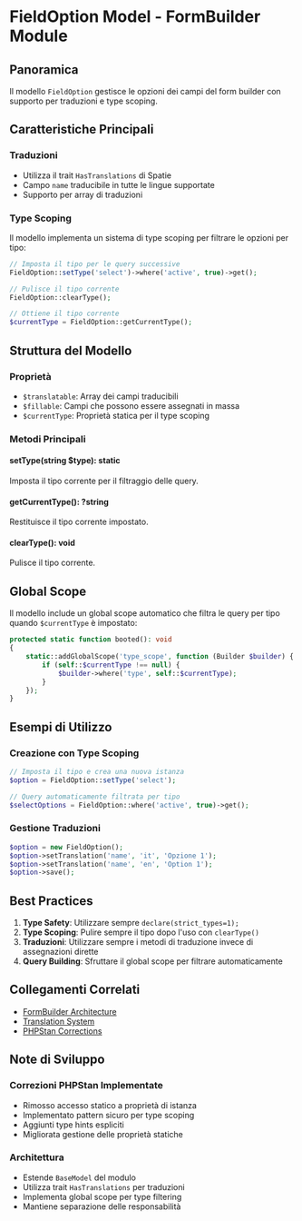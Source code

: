 # FieldOption Model - FormBuilder Module

## Panoramica
Il modello `FieldOption` gestisce le opzioni dei campi del form builder con supporto per traduzioni e type scoping.

## Caratteristiche Principali

### Traduzioni
- Utilizza il trait `HasTranslations` di Spatie
- Campo `name` traducibile in tutte le lingue supportate
- Supporto per array di traduzioni

### Type Scoping
Il modello implementa un sistema di type scoping per filtrare le opzioni per tipo:

```php
// Imposta il tipo per le query successive
FieldOption::setType('select')->where('active', true)->get();

// Pulisce il tipo corrente
FieldOption::clearType();

// Ottiene il tipo corrente
$currentType = FieldOption::getCurrentType();
```

## Struttura del Modello

### Proprietà
- `$translatable`: Array dei campi traducibili
- `$fillable`: Campi che possono essere assegnati in massa
- `$currentType`: Proprietà statica per il type scoping

### Metodi Principali

#### setType(string $type): static
Imposta il tipo corrente per il filtraggio delle query.

#### getCurrentType(): ?string
Restituisce il tipo corrente impostato.

#### clearType(): void
Pulisce il tipo corrente.

## Global Scope

Il modello include un global scope automatico che filtra le query per tipo quando `$currentType` è impostato:

```php
protected static function booted(): void
{
    static::addGlobalScope('type_scope', function (Builder $builder) {
        if (self::$currentType !== null) {
            $builder->where('type', self::$currentType);
        }
    });
}
```

## Esempi di Utilizzo

### Creazione con Type Scoping
```php
// Imposta il tipo e crea una nuova istanza
$option = FieldOption::setType('select');

// Query automaticamente filtrata per tipo
$selectOptions = FieldOption::where('active', true)->get();
```

### Gestione Traduzioni
```php
$option = new FieldOption();
$option->setTranslation('name', 'it', 'Opzione 1');
$option->setTranslation('name', 'en', 'Option 1');
$option->save();
```

## Best Practices

1. **Type Safety**: Utilizzare sempre `declare(strict_types=1);`
2. **Type Scoping**: Pulire sempre il tipo dopo l'uso con `clearType()`
3. **Traduzioni**: Utilizzare sempre i metodi di traduzione invece di assegnazioni dirette
4. **Query Building**: Sfruttare il global scope per filtrare automaticamente

## Collegamenti Correlati

- [FormBuilder Architecture](./architecture.md)
- [Translation System](../Lang/docs/translation-system.md)
- [PHPStan Corrections](../../../docs/phpstan-fixes.md)

## Note di Sviluppo

### Correzioni PHPStan Implementate
- Rimosso accesso statico a proprietà di istanza
- Implementato pattern sicuro per type scoping
- Aggiunti type hints espliciti
- Migliorata gestione delle proprietà statiche

### Architettura
- Estende `BaseModel` del modulo
- Utilizza trait `HasTranslations` per traduzioni
- Implementa global scope per type filtering
- Mantiene separazione delle responsabilità 